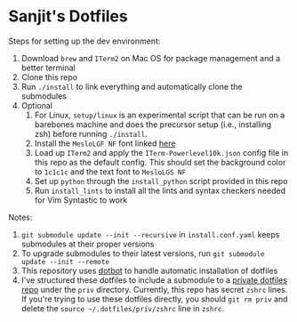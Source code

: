 Sanjit's Dotfiles
=================

Steps for setting up the dev environment:
1. Download `brew` and `ITerm2` on Mac OS for package management and a better terminal
1. Clone this repo
1. Run `./install` to link everything and automatically clone the submodules
1. Optional
    1. For Linux, `setup/linux` is an experimental script that can
    be run on a barebones machine and does the precursor setup
    (i.e., installing zsh) before running `./install`.
    1. Install the `MesloLGF NF` font linked
    [here](https://github.com/romkatv/powerlevel10k#meslo-nerd-font-patched-for-powerlevel10k)
    1. Load up `ITerm2` and apply the `ITerm-Powerlevel10k.json` config file in this repo as the default config.
    This should set the background color to `1c1c1c` and the
    text font to `MesloLGS NF`
    1. Set up `python` through the `install_python` script provided in this repo
    1. Run `install_lints` to install all the lints and syntax checkers needed for Vim Syntastic to work

Notes:
1. `git submodule update --init --recursive` in `install.conf.yaml`
keeps submodules at their proper versions
1. To upgrade submodules to their latest versions, run
`git submodule update --init --remote`
1. This repository uses
[dotbot](https://github.com/anishathalye/dotbot)
to handle automatic installation of dotfiles
1. I've structured these dotfiles to include a submodule to a
[private dotfiles repo](https://github.com/sanjit-bhat/dotfiles-priv)
under the `priv` directory.
Currently, this repo has secret `zshrc` lines.
If you're trying to use these dotfiles directly,
you should `git rm priv` and delete the
`source ~/.dotfiles/priv/zshrc` line in `zshrc`.
